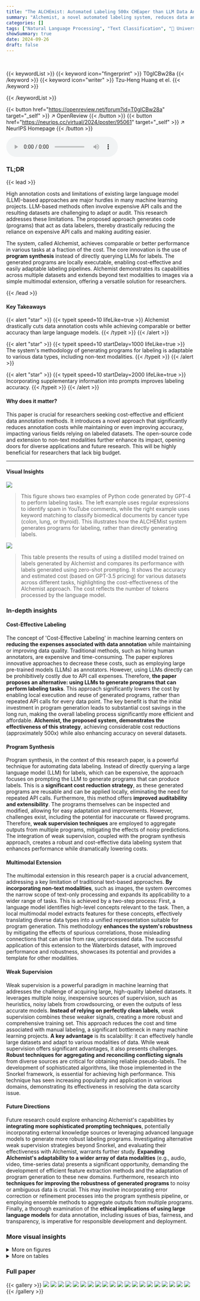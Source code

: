 ```yaml
---
title: "The ALCHEmist: Automated Labeling 500x CHEaper than LLM Data Annotators"
summary: "Alchemist, a novel automated labeling system, reduces data annotation costs by 500x compared to LLMs while improving accuracy by an average of 12.9%."
categories: []
tags: ["Natural Language Processing", "Text Classification", "🏢 University of Wisconsin-Madison",]
showSummary: true
date: 2024-09-26
draft: false
---
```


<br>

{{< keywordList >}}
{{< keyword icon="fingerprint" >}} T0glCBw28a {{< /keyword >}}
{{< keyword icon="writer" >}} Tzu-Heng Huang et el. {{< /keyword >}}
 
{{< /keywordList >}}

{{< button href="https://openreview.net/forum?id=T0glCBw28a" target="_self" >}}
↗ OpenReview
{{< /button >}}
{{< button href="https://neurips.cc/virtual/2024/poster/95061" target="_self" >}}
↗ NeurIPS Homepage
{{< /button >}}


<audio controls>
    <source src="https://ai-paper-reviewer.com/T0glCBw28a/podcast.wav" type="audio/wav">
    Your browser does not support the audio element.
</audio>


### TL;DR


{{< lead >}}

High annotation costs and limitations of existing large language model (LLM)-based approaches are major hurdles in many machine learning projects.  LLM-based methods often involve expensive API calls and the resulting datasets are challenging to adapt or audit. This research addresses these limitations.  The proposed approach generates code (programs) that act as data labelers, thereby drastically reducing the reliance on expensive API calls and making auditing easier.

The system, called Alchemist, achieves comparable or better performance in various tasks at a fraction of the cost. The core innovation is the use of **program synthesis** instead of directly querying LLMs for labels.   The generated programs are locally executable, enabling cost-effective and easily adaptable labeling pipelines.  Alchemist demonstrates its capabilities across multiple datasets and extends beyond text modalities to images via a simple multimodal extension, offering a versatile solution for researchers. 

{{< /lead >}}


#### Key Takeaways

{{< alert "star" >}}
{{< typeit speed=10 lifeLike=true >}} Alchemist drastically cuts data annotation costs while achieving comparable or better accuracy than large language models. {{< /typeit >}}
{{< /alert >}}

{{< alert "star" >}}
{{< typeit speed=10 startDelay=1000 lifeLike=true >}} The system's methodology of generating programs for labeling is adaptable to various data types, including non-text modalities. {{< /typeit >}}
{{< /alert >}}

{{< alert "star" >}}
{{< typeit speed=10 startDelay=2000 lifeLike=true >}} Incorporating supplementary information into prompts improves labeling accuracy. {{< /typeit >}}
{{< /alert >}}

#### Why does it matter?
This paper is crucial for researchers seeking cost-effective and efficient data annotation methods.  It introduces a novel approach that significantly reduces annotation costs while maintaining or even improving accuracy, impacting various fields relying on labeled datasets.  The open-source code and extension to non-text modalities further enhance its impact, opening doors for diverse applications and future research. This will be highly beneficial for researchers that lack big budget.

------
#### Visual Insights



![](https://ai-paper-reviewer.com/T0glCBw28a/figures_1_1.jpg)

> This figure shows two examples of Python code generated by GPT-4 to perform labeling tasks.  The left example uses regular expressions to identify spam in YouTube comments, while the right example uses keyword matching to classify biomedical documents by cancer type (colon, lung, or thyroid).  This illustrates how the ALCHEMist system generates programs for labeling, rather than directly generating labels.





![](https://ai-paper-reviewer.com/T0glCBw28a/tables_5_1.jpg)

> This table presents the results of using a distilled model trained on labels generated by Alchemist and compares its performance with labels generated using zero-shot prompting.  It shows the accuracy and estimated cost (based on GPT-3.5 pricing) for various datasets across different tasks, highlighting the cost-effectiveness of the Alchemist approach.  The cost reflects the number of tokens processed by the language model.





### In-depth insights


#### Cost-Effective Labeling
The concept of 'Cost-Effective Labeling' in machine learning centers on **reducing the expenses associated with data annotation** while maintaining or improving data quality.  Traditional methods, such as hiring human annotators, are expensive and time-consuming.  The paper explores innovative approaches to decrease these costs, such as employing large pre-trained models (LLMs) as annotators. However, using LLMs directly can be prohibitively costly due to API call expenses.  Therefore, **the paper proposes an alternative: using LLMs to generate programs that can perform labeling tasks**.  This approach significantly lowers the cost by enabling local execution and reuse of generated programs, rather than repeated API calls for every data point. The key benefit is that the initial investment in program generation leads to substantial cost savings in the long run, making the overall labeling process significantly more efficient and affordable.  **Alchemist, the proposed system, demonstrates the effectiveness of this strategy**, achieving considerable cost reductions (approximately 500x) while also enhancing accuracy on several datasets.

#### Program Synthesis
Program synthesis, in the context of this research paper, is a powerful technique for automating data labeling.  Instead of directly querying a large language model (LLM) for labels, which can be expensive, the approach focuses on prompting the LLM to generate programs that can produce labels.  This is a **significant cost reduction strategy**, as these generated programs are reusable and can be applied locally, eliminating the need for repeated API calls.  Furthermore, this method offers **improved auditability and extensibility**.  The programs themselves can be inspected and modified, allowing for easy adaptation and improvements.  However, challenges exist, including the potential for inaccurate or flawed programs.  Therefore, **weak supervision techniques** are employed to aggregate outputs from multiple programs, mitigating the effects of noisy predictions.  The integration of weak supervision, coupled with the program synthesis approach, creates a robust and cost-effective data labeling system that enhances performance while dramatically lowering costs.

#### Multimodal Extension
The multimodal extension in this research paper is a crucial advancement, addressing a key limitation of traditional text-based approaches.  **By incorporating non-text modalities**, such as images, the system overcomes the narrow scope of text-only processing and expands its applicability to a wider range of tasks.  This is achieved by a two-step process: First, a language model identifies high-level concepts relevant to the task. Then, a local multimodal model extracts features for these concepts, effectively translating diverse data types into a unified representation suitable for program generation.  This methodology **enhances the system's robustness** by mitigating the effects of spurious correlations, those misleading connections that can arise from raw, unprocessed data. The successful application of this extension to the Waterbirds dataset, with improved performance and robustness, showcases its potential and provides a template for other modalities.

#### Weak Supervision
Weak supervision is a powerful paradigm in machine learning that addresses the challenge of acquiring large, high-quality labeled datasets.  It leverages multiple noisy, inexpensive sources of supervision, such as heuristics, noisy labels from crowdsourcing, or even the outputs of less accurate models.  **Instead of relying on perfectly clean labels**, weak supervision combines these weaker signals, creating a more robust and comprehensive training set.  This approach reduces the cost and time associated with manual labeling, a significant bottleneck in many machine learning projects.  **A key advantage** is its scalability: it can effectively handle large datasets and adapt to various modalities of data.  While weak supervision offers significant advantages, it also presents challenges.  **Robust techniques for aggregating and reconciling conflicting signals** from diverse sources are critical for obtaining reliable pseudo-labels.  The development of sophisticated algorithms, like those implemented in the Snorkel framework, is essential for achieving high performance. This technique has seen increasing popularity and application in various domains, demonstrating its effectiveness in resolving the data scarcity issue.

#### Future Directions
Future research could explore enhancing Alchemist's capabilities by **integrating more sophisticated prompting techniques**, potentially incorporating external knowledge sources or leveraging advanced language models to generate more robust labeling programs.  Investigating alternative weak supervision strategies beyond Snorkel, and evaluating their effectiveness with Alchemist, warrants further study.  **Expanding Alchemist's adaptability to a wider array of data modalities** (e.g., audio, video, time-series data) presents a significant opportunity, demanding the development of efficient feature extraction methods and the adaptation of program generation to these new domains.  Furthermore, research into **techniques for improving the robustness of generated programs** to noisy or ambiguous data is crucial. This may involve incorporating error correction or refinement processes into the program synthesis pipeline, or employing ensemble methods to aggregate outputs from multiple programs.  Finally, a thorough examination of the **ethical implications of using large language models** for data annotation, including issues of bias, fairness, and transparency, is imperative for responsible development and deployment.


### More visual insights

<details>
<summary>More on figures
</summary>


![](https://ai-paper-reviewer.com/T0glCBw28a/figures_2_1.jpg)

> The figure illustrates the overall workflow of the Alchemist system. It starts with specialized prompt design, which is fed into a language model for program generation.  These generated programs then collect outputs, which are finally aggregated for use in a downstream task. This shows how Alchemist uses language models to generate programs that perform the labeling task, rather than directly querying labels from the models. This approach allows for significant cost reductions and improvements in label quality.


![](https://ai-paper-reviewer.com/T0glCBw28a/figures_3_1.jpg)

> This figure illustrates how Alchemist extends its capabilities to handle non-text modalities, such as images.  It shows a two-step process: 1) A language model identifies key concepts for classifying the data (e.g., 'wing shape', 'bill length'), and 2) A local multimodal model extracts features representing these concepts from the raw image data, generating low-dimensional vectors.  These vectors are then used as input to the generated labeling programs produced by Alchemist.


![](https://ai-paper-reviewer.com/T0glCBw28a/figures_4_1.jpg)

> This figure shows two example programs generated by GPT-4 for the Waterbirds dataset.  The left program attempts to classify birds as landbirds or waterbirds based directly on raw pixel data from images, using color as a proxy for the environment.  This method is prone to errors due to spurious correlations (e.g., a bird in a green field might incorrectly be classified as a landbird). The right program uses Alchemist's extension, which leverages higher-level concepts and similarity scores from a multimodal model.  This approach is more robust to spurious correlations.


![](https://ai-paper-reviewer.com/T0glCBw28a/figures_7_1.jpg)

> This figure displays the impact of the number of collected programs on the performance of a label model in three different datasets: SMS, Yelp, and IMDb. The x-axis represents the number of programs collected, and the y-axis shows the average F1-score or accuracy for each dataset. The shaded areas represent the standard deviation, indicating the variability in performance. The results suggest that increasing the diversity of programs can improve the label model's performance.


</details>




<details>
<summary>More on tables
</summary>


![](https://ai-paper-reviewer.com/T0glCBw28a/tables_6_1.jpg)
> This table presents the results of experiments conducted to evaluate Alchemist's performance on non-text modalities (images).  Three different feature extractors were used:  none, CLIP VIT-B/32, and CLIP VIT-L/14.  For each feature extractor, three methods were compared: standard Alchemist, a group prompting approach, and CLIP prompting baselines. The table shows the average accuracy, worst group accuracy, and the difference between them (gap). The results demonstrate that Alchemist's extension, utilizing local multimodal models as feature extractors, improves robustness to spurious correlations, achieving comparable average accuracy with better worst-group accuracy.

![](https://ai-paper-reviewer.com/T0glCBw28a/tables_7_1.jpg)
> This table presents the results of an experiment evaluating the performance of a label model under different prompting strategies and datasets.  The prompting strategies involved incorporating various types of supplementary information (dataset description, data exemplars, keywords, and labeling rules) to enhance the language model's ability to generate effective programs for labeling data. The table shows the performance (F1-score or Accuracy) achieved by different language models (GPT-3.5, GPT-4, Claude 3) under each prompting strategy and for each dataset. The results suggest that GPT-4 and Claude 3, potentially due to their superior comprehension capabilities, benefit most from the inclusion of supplementary information.

![](https://ai-paper-reviewer.com/T0glCBw28a/tables_8_1.jpg)
> This table compares the performance of Alchemist's synthesized programs against human-crafted programs in terms of accuracy and coverage for four different datasets (YouTube, SMS, Yelp, and IMDb).  It highlights that Alchemist, using a significantly smaller number of generated programs (10 compared to 73 for human-crafted in the SMS dataset), achieves comparable or better results.  The 'Coverage' metric indicates the proportion of the dataset that can be labeled, while 'Performance' likely represents accuracy (F1-score or similar). The table demonstrates Alchemist's cost-effectiveness and efficiency in data annotation.

![](https://ai-paper-reviewer.com/T0glCBw28a/tables_13_1.jpg)
> This table presents the accuracy and estimated cost of using both zero-shot prompting and Alchemist with GPT-3.5 for different datasets.  The cost reflects the number of tokens processed, highlighting Alchemist's significant cost reduction.  The accuracy demonstrates Alchemist's comparable or superior performance to zero-shot prompting.

![](https://ai-paper-reviewer.com/T0glCBw28a/tables_13_2.jpg)
> This table presents the results of the experiments conducted to evaluate the performance of the distilled model on various datasets.  For each dataset and method (zero-shot prompting and Alchemist with GPT-3.5), the estimated cost and accuracy (or F1-score) are shown. The cost is estimated based on the number of tokens processed by GPT-3.5, highlighting the cost savings achieved by the Alchemist method.

![](https://ai-paper-reviewer.com/T0glCBw28a/tables_13_3.jpg)
> This table presents the results of the experiments comparing the performance of the distilled model (using Alchemist) against the zero-shot prompting baseline across eight different datasets.  It shows the estimated cost (based on GPT-3.5 pricing) and accuracy (or F1-score for SMS) achieved by each method on each dataset. The table highlights the significant cost reduction achieved by Alchemist while maintaining comparable or even improved performance compared to the baseline.

![](https://ai-paper-reviewer.com/T0glCBw28a/tables_14_1.jpg)
> This table presents the results of the distilled model's performance on eight different datasets using two different methods: zero-shot prompting and Alchemist with GPT-3.5.  The accuracy, F1-score (for relevant datasets), and estimated cost are shown for each combination.  The cost estimates are based on the GPT-3.5 pricing, indicating that Alchemist offers significant cost savings compared to zero-shot prompting, especially when using more expensive models.

![](https://ai-paper-reviewer.com/T0glCBw28a/tables_15_1.jpg)
> This table presents the results of the distilled model's performance on eight different datasets using two methods: zero-shot prompting and Alchemist with GPT-3.5.  For each dataset and method, the estimated cost and accuracy are shown.  The estimated cost is calculated based on the number of tokens used in GPT-3.5 API calls. The results highlight Alchemist's cost-effectiveness and improved accuracy in several datasets compared to the zero-shot prompting approach.

![](https://ai-paper-reviewer.com/T0glCBw28a/tables_15_2.jpg)
> This table presents the results of the experiments comparing the performance of the distilled model using Alchemist with the baseline method of zero-shot prompting for eight different datasets across four language tasks.  For each dataset and method, the estimated cost and accuracy (or F1-score) are shown.  The cost is calculated based on the number of tokens processed by GPT-3.5, highlighting the significant cost reduction achieved by Alchemist.

![](https://ai-paper-reviewer.com/T0glCBw28a/tables_16_1.jpg)
> This table shows the accuracy and estimated cost of using Alchemist with GPT-3.5 compared to zero-shot prompting for various text classification tasks.  The cost reflects the API calls needed; Alchemist significantly reduces the cost by generating programs to label data instead of directly querying models for each data point.  Accuracies are reported for a distilled model trained on pseudolabels created using the generated programs.

![](https://ai-paper-reviewer.com/T0glCBw28a/tables_16_2.jpg)
> This table presents the results of experiments evaluating Alchemist's performance on non-text modalities, specifically using image data. Three different methods are compared: the standard Alchemist approach, an extension of Alchemist incorporating CLIP-based local feature extractors, and CLIP prompting baselines.  The table shows the average accuracy, worst-group accuracy (accuracy on the group with the lowest accuracy), and the gap between these two metrics for each method. The results demonstrate that while Alchemist's average accuracy is comparable to the baselines, its extension significantly improves robustness by reducing the gap between average and worst-group accuracy, indicating better handling of potentially problematic data.

</details>




### Full paper

{{< gallery >}}
<img src="https://ai-paper-reviewer.com/T0glCBw28a/1.png" class="grid-w50 md:grid-w33 xl:grid-w25" />
<img src="https://ai-paper-reviewer.com/T0glCBw28a/2.png" class="grid-w50 md:grid-w33 xl:grid-w25" />
<img src="https://ai-paper-reviewer.com/T0glCBw28a/3.png" class="grid-w50 md:grid-w33 xl:grid-w25" />
<img src="https://ai-paper-reviewer.com/T0glCBw28a/4.png" class="grid-w50 md:grid-w33 xl:grid-w25" />
<img src="https://ai-paper-reviewer.com/T0glCBw28a/5.png" class="grid-w50 md:grid-w33 xl:grid-w25" />
<img src="https://ai-paper-reviewer.com/T0glCBw28a/6.png" class="grid-w50 md:grid-w33 xl:grid-w25" />
<img src="https://ai-paper-reviewer.com/T0glCBw28a/7.png" class="grid-w50 md:grid-w33 xl:grid-w25" />
<img src="https://ai-paper-reviewer.com/T0glCBw28a/8.png" class="grid-w50 md:grid-w33 xl:grid-w25" />
<img src="https://ai-paper-reviewer.com/T0glCBw28a/9.png" class="grid-w50 md:grid-w33 xl:grid-w25" />
<img src="https://ai-paper-reviewer.com/T0glCBw28a/10.png" class="grid-w50 md:grid-w33 xl:grid-w25" />
<img src="https://ai-paper-reviewer.com/T0glCBw28a/11.png" class="grid-w50 md:grid-w33 xl:grid-w25" />
<img src="https://ai-paper-reviewer.com/T0glCBw28a/12.png" class="grid-w50 md:grid-w33 xl:grid-w25" />
<img src="https://ai-paper-reviewer.com/T0glCBw28a/13.png" class="grid-w50 md:grid-w33 xl:grid-w25" />
<img src="https://ai-paper-reviewer.com/T0glCBw28a/14.png" class="grid-w50 md:grid-w33 xl:grid-w25" />
<img src="https://ai-paper-reviewer.com/T0glCBw28a/15.png" class="grid-w50 md:grid-w33 xl:grid-w25" />
<img src="https://ai-paper-reviewer.com/T0glCBw28a/16.png" class="grid-w50 md:grid-w33 xl:grid-w25" />
<img src="https://ai-paper-reviewer.com/T0glCBw28a/17.png" class="grid-w50 md:grid-w33 xl:grid-w25" />
<img src="https://ai-paper-reviewer.com/T0glCBw28a/18.png" class="grid-w50 md:grid-w33 xl:grid-w25" />
<img src="https://ai-paper-reviewer.com/T0glCBw28a/19.png" class="grid-w50 md:grid-w33 xl:grid-w25" />
<img src="https://ai-paper-reviewer.com/T0glCBw28a/20.png" class="grid-w50 md:grid-w33 xl:grid-w25" />
{{< /gallery >}}